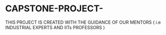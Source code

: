 # CAPSTONE-PROJECT-
THIS PROJECT IS CREATED WITH THE GUIDANCE OF OUR MENTORS ( i.e INDUSTRIAL EXPERTS AND IITs PROFESSORS ) 
